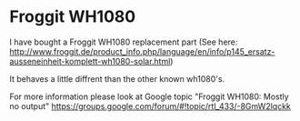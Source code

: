 # Froggit WH1080

I have bought a Froggit WH1080 replacement part (See here: http://www.froggit.de/product_info.php/language/en/info/p145_ersatz-ausseneinheit-komplett-wh1080-solar.html)

It behaves a little diffrent than the other known wh1080's.

For more information please look at Google topic "Froggit WH1080: Mostly no output" https://groups.google.com/forum/#!topic/rtl_433/-8GmW2lqckk
